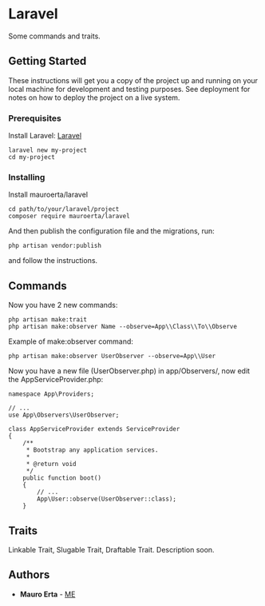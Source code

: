 # Laravel

Some commands and traits.

## Getting Started

These instructions will get you a copy of the project up and running on your local machine for development and testing purposes. See deployment for notes on how to deploy the project on a live system.

### Prerequisites

Install Laravel: [Laravel](https://laravel.com/)

```
laravel new my-project
cd my-project
```

### Installing

Install mauroerta/laravel

```
cd path/to/your/laravel/project
composer require mauroerta/laravel
```

And then publish the configuration file and the migrations, run:

```
php artisan vendor:publish
```

and follow the instructions.

## Commands

Now you have 2 new commands:

```
php artisan make:trait
php artisan make:observer Name --observe=App\\Class\\To\\Observe
```

Example of make:observer command:

```
php artisan make:observer UserObserver --observe=App\\User
```

Now you have a new file (UserObserver.php) in app/Observers/, now edit the AppServiceProvider.php:

```
namespace App\Providers;

// ...
use App\Observers\UserObserver;

class AppServiceProvider extends ServiceProvider
{
    /**
     * Bootstrap any application services.
     *
     * @return void
     */
    public function boot()
    {
        // ...
        App\User::observe(UserObserver::class);
    }
```

## Traits

Linkable Trait, Slugable Trait, Draftable Trait.
Description soon.

## Authors

* **Mauro Erta** - [ME](https://github.com/mauroerta)
